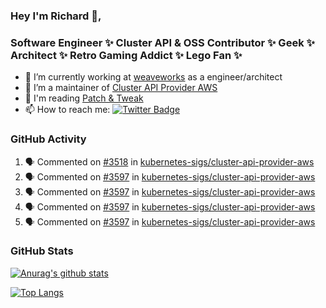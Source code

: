 ### Hey I'm Richard 👋, 

<h3 align="left">Software Engineer ✨ Cluster API & OSS Contributor ✨ Geek ✨ Architect ✨ Retro Gaming Addict ✨ Lego Fan ✨</h3>

- 🔭 I’m currently working at [weaveworks](https://github.com/weaveworks) as a engineer/architect
- 👯 I’m a maintainer of [Cluster API Provider AWS](https://github.com/kubernetes-sigs/cluster-api-provider-aws)
- 💬 I'm reading [Patch & Tweak](https://bjooks.com/products/patch-tweak-exploring-modular-synthesis)
- 📫 How to reach me: [![Twitter Badge](https://img.shields.io/badge/-@fruit_case-00acee?style=flat&logo=Twitter&logoColor=white)](https://twitter.com/intent/follow?screen_name=fruit_case "Follow on Twitter")

### GitHub Activity 

<!--START_SECTION:activity-->
1. 🗣 Commented on [#3518](https://github.com/kubernetes-sigs/cluster-api-provider-aws/issues/3518) in [kubernetes-sigs/cluster-api-provider-aws](https://github.com/kubernetes-sigs/cluster-api-provider-aws)
2. 🗣 Commented on [#3597](https://github.com/kubernetes-sigs/cluster-api-provider-aws/issues/3597) in [kubernetes-sigs/cluster-api-provider-aws](https://github.com/kubernetes-sigs/cluster-api-provider-aws)
3. 🗣 Commented on [#3597](https://github.com/kubernetes-sigs/cluster-api-provider-aws/issues/3597) in [kubernetes-sigs/cluster-api-provider-aws](https://github.com/kubernetes-sigs/cluster-api-provider-aws)
4. 🗣 Commented on [#3597](https://github.com/kubernetes-sigs/cluster-api-provider-aws/issues/3597) in [kubernetes-sigs/cluster-api-provider-aws](https://github.com/kubernetes-sigs/cluster-api-provider-aws)
5. 🗣 Commented on [#3597](https://github.com/kubernetes-sigs/cluster-api-provider-aws/issues/3597) in [kubernetes-sigs/cluster-api-provider-aws](https://github.com/kubernetes-sigs/cluster-api-provider-aws)
<!--END_SECTION:activity-->

### GitHub Stats

[![Anurag's github stats](https://github-readme-stats.vercel.app/api?username=richardcase&count_private=true&show_icons=true)](https://github.com/anuraghazra/github-readme-stats)

[![Top Langs](https://github-readme-stats.vercel.app/api/top-langs/?username=richardcase&hide=html&layout=compact)](https://github.com/anuraghazra/github-readme-stats)
